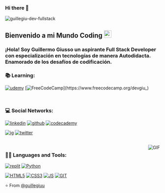 ### Hi there 👋

![guillegiu-dev-fullstack](https://user-images.githubusercontent.com/115334202/226219603-f682c624-ca67-4533-8fea-e80f2af71f41.jpg)
    
## Bienvenido a mi Mundo Coding <img src="https://github.com/TheDudeThatCode/TheDudeThatCode/blob/master/Assets/Earth.gif" width="24px">

### ¡Hola! Soy Guillermo Giusso un aspirante Full Stack Developer con especialización en tecnologías de manera Autodidacta. Enamorado de los desafíos de codificación.

### 📚 Learning:
[![udemy](https://img.shields.io/badge/Udemy-EC5252?style=for-the-badge&logo=Udemy&logoColor=white&https://www.udemy.com/user/guillermo-g-7/)](https://www.udemy.com/user/guillermo-g-7/)
[![FreeCodeCamp](https://img.shields.io/badge/Freecodecamp-%23123.svg?&style=for-the-badge&logo=freecodecamp&logoColor=green&https://www.freecodecamp.org/devgiu_)](https://www.freecodecamp.org/devgiu_)


<br />

### 💻 Social Networks:

[![linkedin](https://img.shields.io/badge/LinkedIn-0077B5?style=for-the-badge&logo=linkedin&logoColor=white&https://www.linkedin.com/in/guillermo-giusso/)](https://www.linkedin.com/in/guillermo-giusso/)
[![github](https://img.shields.io/badge/GitHub-100000?style=for-the-badge&logo=github&logoColor=white&https://github.com/guillegiuu)](https://github.com/guillegiuu)
[![codecademy](https://img.shields.io/badge/Codecademy-FFF0E5?style=for-the-badge&logo=codecademy&logoColor=303347&https://github.com/guillegiuu)](https://github.com/guillegiuu)

[![ig](https://img.shields.io/badge/Instagram-E4405F?style=for-the-badge&logo=instagram&logoColor=white&https://www.instagram.com/devgiu_/)](https://www.instagram.com/devgiu_/)
[![twitter](https://img.shields.io/badge/Twitter-1DA1F2?style=for-the-badge&logo=twitter&logoColor=white&https://twitter.com/_guillegiu)](https://twitter.com/_guillegiu)

<br />

  <img align="right" alt="GIF" src="https://media.giphy.com/media/v1.Y2lkPTc5MGI3NjExNmU5MWZlYjhhZTA2YWEyMzJkMDBiODgzM2JiZmEyNWIwMjJlZTFiOCZjdD1n/4rZA5D22301iMgrUNd/giphy-downsized.gif" />
  
### 👨‍💻 Languages and Tools:

[![replit](https://img.shields.io/badge/replit-667881?style=for-the-badge&logo=replit&logoColor=white&https://replit.com/@GuilleG?tab=repls)](https://replit.com/@GuilleG?tab=repls)
[![Python](https://img.shields.io/badge/Python-14354C?style=for-the-badge&logo=python&logoColor=white&https://replit.com/@GuilleG?path=folder/100DaysOfReplit)](https://replit.com/@GuilleG?path=folder/100DaysOfReplit)

[![HTML5](https://img.shields.io/badge/HTML5-E34F26?style=for-the-badge&logo=html5&logoColor=white&https://github.com/guillegiuu)](https://github.com/guillegiuu)
[![CSS3](https://img.shields.io/badge/CSS3-1572B6?style=for-the-badge&logo=css3&logoColor=white&https://github.com/guillegiuu)](https://github.com/guillegiuu)
[![JS](https://img.shields.io/badge/JavaScript-F7DF1E?style=for-the-badge&logo=javascript&logoColor=black&https://github.com/guillegiuu)](https://github.com/guillegiuu)
[![GIT](https://img.shields.io/badge/GIT-E44C30?style=for-the-badge&logo=git&logoColor=white&https://replit.com/@GuilleG?tab=repls)](https://replit.com/@GuilleG?tab=repls)


⭐️ From [@guillegiuu](https://github.com/guillegiuu)
